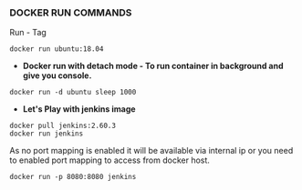 ### DOCKER RUN COMMANDS

Run - Tag

```
docker run ubuntu:18.04
```
* **Docker run with detach mode - To run container in background and give you console.**

```
docker run -d ubuntu sleep 1000
```

* **Let's Play with jenkins image**

```
docker pull jenkins:2.60.3
docker run jenkins
```

As no port mapping is enabled it will be available via internal ip or you need to enabled port mapping to access from docker host.

```
docker run -p 8080:8080 jenkins
```





